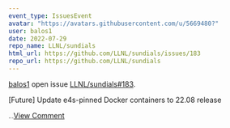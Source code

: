 ```yaml
---
event_type: IssuesEvent
avatar: "https://avatars.githubusercontent.com/u/5669480?"
user: balos1
date: 2022-07-29
repo_name: LLNL/sundials
html_url: https://github.com/LLNL/sundials/issues/183
repo_url: https://github.com/LLNL/sundials
---
```


<a href='https://github.com/balos1' target='_blank'>balos1</a> open issue <a href='https://github.com/LLNL/sundials/issues/183' target='_blank'>LLNL/sundials#183</a>.

<p>[Future] Update e4s-pinned Docker containers to 22.08 release</p><small>...</small><a href='https://github.com/LLNL/sundials/issues/183' target='_blank'>View Comment</a>